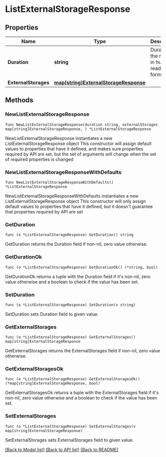# ListExternalStorageResponse

## Properties

Name | Type | Description | Notes
------------ | ------------- | ------------- | -------------
**Duration** | **string** | Duration of the request in human-readable format | 
**ExternalStorages** | [**map[string]ExternalStorageResponse**](ExternalStorageResponse.md) |  | 

## Methods

### NewListExternalStorageResponse

`func NewListExternalStorageResponse(duration string, externalStorages map[string]ExternalStorageResponse, ) *ListExternalStorageResponse`

NewListExternalStorageResponse instantiates a new ListExternalStorageResponse object
This constructor will assign default values to properties that have it defined,
and makes sure properties required by API are set, but the set of arguments
will change when the set of required properties is changed

### NewListExternalStorageResponseWithDefaults

`func NewListExternalStorageResponseWithDefaults() *ListExternalStorageResponse`

NewListExternalStorageResponseWithDefaults instantiates a new ListExternalStorageResponse object
This constructor will only assign default values to properties that have it defined,
but it doesn't guarantee that properties required by API are set

### GetDuration

`func (o *ListExternalStorageResponse) GetDuration() string`

GetDuration returns the Duration field if non-nil, zero value otherwise.

### GetDurationOk

`func (o *ListExternalStorageResponse) GetDurationOk() (*string, bool)`

GetDurationOk returns a tuple with the Duration field if it's non-nil, zero value otherwise
and a boolean to check if the value has been set.

### SetDuration

`func (o *ListExternalStorageResponse) SetDuration(v string)`

SetDuration sets Duration field to given value.


### GetExternalStorages

`func (o *ListExternalStorageResponse) GetExternalStorages() map[string]ExternalStorageResponse`

GetExternalStorages returns the ExternalStorages field if non-nil, zero value otherwise.

### GetExternalStoragesOk

`func (o *ListExternalStorageResponse) GetExternalStoragesOk() (*map[string]ExternalStorageResponse, bool)`

GetExternalStoragesOk returns a tuple with the ExternalStorages field if it's non-nil, zero value otherwise
and a boolean to check if the value has been set.

### SetExternalStorages

`func (o *ListExternalStorageResponse) SetExternalStorages(v map[string]ExternalStorageResponse)`

SetExternalStorages sets ExternalStorages field to given value.



[[Back to Model list]](../README.md#documentation-for-models) [[Back to API list]](../README.md#documentation-for-api-endpoints) [[Back to README]](../README.md)


